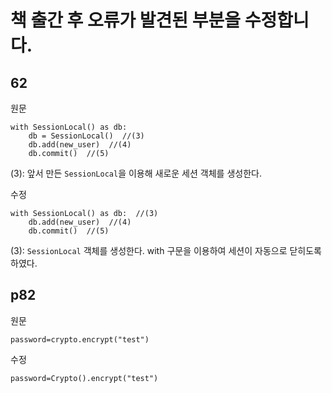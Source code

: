 # 책 출간 후 오류가 발견된 부분을 수정합니다.

## 62
원문
```
with SessionLocal() as db:
    db = SessionLocal()  //(3)
    db.add(new_user)  //(4)
    db.commit()  //(5)
```
(3): 앞서 만든 `SessionLocal`을 이용해 새로운 세션 객체를 생성한다.

수정
```
with SessionLocal() as db:  //(3)
    db.add(new_user)  //(4)
    db.commit()  //(5)
```

(3): `SessionLocal` 객체를 생성한다. with 구문을 이용하여 세션이 자동으로 닫히도록 하였다.

## p82
원문
```
password=crypto.encrypt("test")
```
수정
```
password=Crypto().encrypt("test")
```

